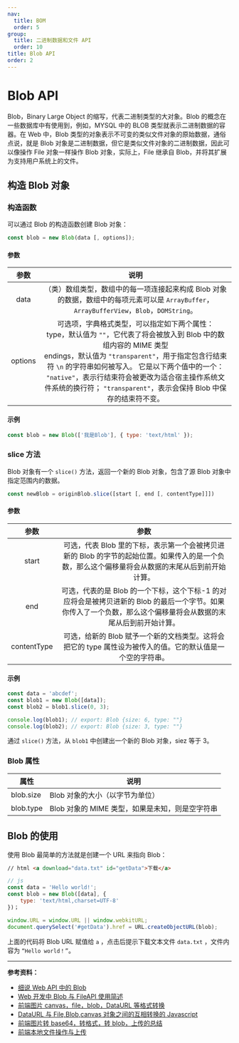 ```yaml
---
nav:
  title: BOM
  order: 5
group:
  title: 二进制数据和文件 API
  order: 10
title: Blob API
order: 2
---
```


# Blob API

Blob，Binary Large Object 的缩写，代表二进制类型的大对象。Blob 的概念在一些数据库中有使用到，例如，MYSQL 中的 BLOB 类型就表示二进制数据的容器。在 Web 中，Blob 类型的对象表示不可变的类似文件对象的原始数据，通俗点说，就是 Blob 对象是二进制数据，但它是类似文件对象的二进制数据，因此可以像操作 File 对象一样操作 Blob 对象，实际上，File 继承自 Blob，并将其扩展为支持用户系统上的文件。

## 构造 Blob 对象

### 构造函数

可以通过 Blob 的构造函数创建 Blob 对象：

```js
const blob = new Blob(data [, options]);
```

#### 参数

|  参数   |                                                                                                                                                                                 说明                                                                                                                                                                                  |
| :-----: | :-------------------------------------------------------------------------------------------------------------------------------------------------------------------------------------------------------------------------------------------------------------------------------------------------------------------------------------------------------------------: |
|  data   |                                                                                                              （类）数组类型，数组中的每一项连接起来构成 Blob 对象的数据，数组中的每项元素可以是 `ArrayBuffer`，`ArrayBufferView`，`Blob`，`DOMString`。                                                                                                               |
| options | 可选项，字典格式类型，可以指定如下两个属性：<br />type，默认值为 `""`，它代表了将会被放入到 Blob 中的数组内容的 MIME 类型<br /> endings，默认值为 `"transparent"`，用于指定包含行结束符 `\n` 的字符串如何被写入。 它是以下两个值中的一个： `"native"`，表示行结束符会被更改为适合宿主操作系统文件系统的换行符； `"transparent"`，表示会保持 Blob 中保存的结束符不变。 |

#### 示例

```js
const blob = new Blob(['我是Blob'], { type: 'text/html' });
```

### slice 方法

Blob 对象有一个 `slice()` 方法，返回一个新的 Blob 对象，包含了源 Blob 对象中指定范围内的数据。

```js
const newBlob = originBlob.slice([start [, end [, contentType]]])
```

#### 参数

|    参数     |                                                                              参数                                                                               |
| :---------: | :-------------------------------------------------------------------------------------------------------------------------------------------------------------: |
|    start    |        可选，代表 Blob 里的下标，表示第一个会被拷贝进新的 Blob 的字节的起始位置。如果传入的是一个负数，那么这个偏移量将会从数据的末尾从后到前开始计算。         |
|     end     | 可选，代表的是 Blob 的一个下标，这个下标-1 的对应将会是被拷贝进新的 Blob 的最后一个字节。如果你传入了一个负数，那么这个偏移量将会从数据的末尾从后到前开始计算。 |
| contentType |                           可选，给新的 Blob 赋予一个新的文档类型。这将会把它的 type 属性设为被传入的值。它的默认值是一个空的字符串。                            |

#### 示例

```js
const data = 'abcdef';
const blob1 = new Blob([data]);
const blob2 = blob1.slice(0, 3);

console.log(blob1); // export: Blob {size: 6, type: ""}
console.log(blob2); // export: Blob {size: 3, type: ""}
```

通过 `slice()` 方法，从 `blob1` 中创建出一个新的 Blob 对象，siez 等于 3。

### Blob 属性

| 属性      | 说明                                            |
| --------- | ----------------------------------------------- |
| blob.size | Blob 对象的大小（以字节为单位）                 |
| blob.type | Blob 对象的 MIME 类型，如果是未知，则是空字符串 |

## Blob 的使用

使用 Blob 最简单的方法就是创建一个 URL 来指向 Blob：

```html
// html <a download="data.txt" id="getData">下载</a>
```

```js
// js
const data = 'Hello world!';
const blob = new Blob([data], {
    type: 'text/html,charset=UTF-8'
})；

window.URL = window.URL || window.webkitURL;
document.querySelect('#getData').href = URL.createObjectURL(blob);
```

上面的代码将 Blob URL 赋值给 `a` ，点击后提示下载文本文件 `data.txt` ，文件内容为 `“Hello world！”`。

---

**参考资料：**

- [细说 Web API 中的 Blob](https://juejin.im/post/59e35d0e6fb9a045030f1f35)
- [Web 开发中 Blob 与 FileAPI 使用简述](https://juejin.im/post/5b544b01f265da0f800ddece)
- [前端图片 canvas，file，blob，DataURL 等格式转换](https://juejin.im/post/5b5187da51882519ec07fa41)
- [DataURL 与 File,Blob,canvas 对象之间的互相转换的 Javascript](https://blog.csdn.net/cuixiping/article/details/45932793)
- [前端图片转 base64，转格式，转 blob，上传的总结](https://blog.csdn.net/wangzhanzheng/article/details/78923013)
- [前端本地文件操作与上传](https://juejin.im/post/5a193b4bf265da43052e528a)
